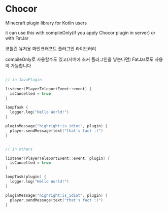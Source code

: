 # Chocor
Minecraft plugin library for Kotlin users

it can use this with compileOnly(if you apply Chocor plugin in server) or with FatJar

코틀린 유저용 마인크래프트 플러그인 라이브러리

compileOnly로 사용할수도 있고(서버에 초커 플러그인을 넣는다면) FatJar로도 사용이 가능합니다

```kt

// in JavaPlugin

listener(PlayerTeleportEvent::event) {
  isCancelled = true
}

loopTask {
  logger.log("Hello World!")
}

pluginMessage("highright:is_idiot", plugin) {
  player.sendMessage(text("that's fact :)")
}

```

```kt

// in others

listener(PlayerTeleportEvent::event, plugin) {
  isCancelled = true
}

loopTask(plugin) {
  logger.log("Hello World!")
}

pluginMessage("highright:is_idiot", plugin) {
  player.sendMessage(text("that's fact :)")
}

```
